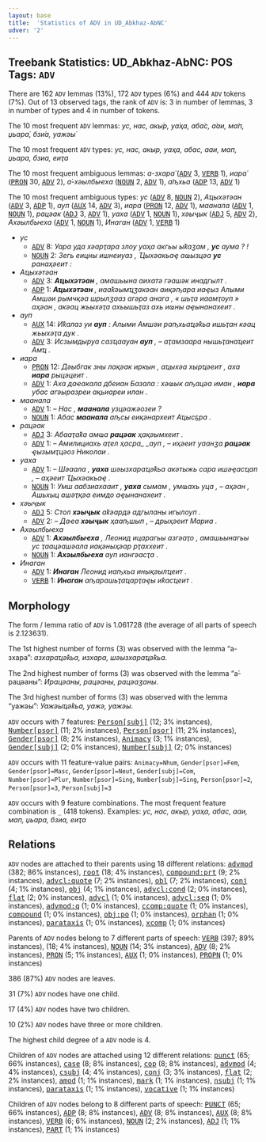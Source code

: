 ```yaml
---
layout: base
title:  'Statistics of ADV in UD_Abkhaz-AbNC'
udver: '2'
---
```


## Treebank Statistics: UD_Abkhaz-AbNC: POS Tags: `ADV`

There are 162 `ADV` lemmas (13%), 172 `ADV` types (6%) and 444 `ADV` tokens (7%).
Out of 13 observed tags, the rank of `ADV` is: 3 in number of lemmas, 3 in number of types and 4 in number of tokens.

The 10 most frequent `ADV` lemmas: <em>ус, нас, акы́р, уа́ҳа, аба́с, а́аи, ма́п, џьара́, бзи́а, уажәы́</em>

The 10 most frequent `ADV` types:  <em>ус, нас, акыр, уаҳа, абас, ааи, мап, џьара, бзиа, еиҭа</em>

The 10 most frequent ambiguous lemmas: <em>а-зхара́</em> (<tt><a href="ab_abnc-pos-ADV.html">ADV</a></tt> 3, <tt><a href="ab_abnc-pos-VERB.html">VERB</a></tt> 1), <em>иара́</em> (<tt><a href="ab_abnc-pos-PRON.html">PRON</a></tt> 30, <tt><a href="ab_abnc-pos-ADV.html">ADV</a></tt> 2), <em>а́-хәылбыҽха</em> (<tt><a href="ab_abnc-pos-NOUN.html">NOUN</a></tt> 2, <tt><a href="ab_abnc-pos-ADV.html">ADV</a></tt> 1), <em>а́ҧхьа</em> (<tt><a href="ab_abnc-pos-ADP.html">ADP</a></tt> 13, <tt><a href="ab_abnc-pos-ADV.html">ADV</a></tt> 1)

The 10 most frequent ambiguous types:  <em>ус</em> (<tt><a href="ab_abnc-pos-ADV.html">ADV</a></tt> 8, <tt><a href="ab_abnc-pos-NOUN.html">NOUN</a></tt> 2), <em>Аҵыхәтәан</em> (<tt><a href="ab_abnc-pos-ADV.html">ADV</a></tt> 3, <tt><a href="ab_abnc-pos-ADP.html">ADP</a></tt> 1), <em>ауп</em> (<tt><a href="ab_abnc-pos-AUX.html">AUX</a></tt> 14, <tt><a href="ab_abnc-pos-ADV.html">ADV</a></tt> 3), <em>иара</em> (<tt><a href="ab_abnc-pos-PRON.html">PRON</a></tt> 12, <tt><a href="ab_abnc-pos-ADV.html">ADV</a></tt> 1), <em>маанала</em> (<tt><a href="ab_abnc-pos-ADV.html">ADV</a></tt> 1, <tt><a href="ab_abnc-pos-NOUN.html">NOUN</a></tt> 1), <em>рацәак</em> (<tt><a href="ab_abnc-pos-ADJ.html">ADJ</a></tt> 3, <tt><a href="ab_abnc-pos-ADV.html">ADV</a></tt> 1), <em>уаха</em> (<tt><a href="ab_abnc-pos-ADV.html">ADV</a></tt> 1, <tt><a href="ab_abnc-pos-NOUN.html">NOUN</a></tt> 1), <em>хәыҷык</em> (<tt><a href="ab_abnc-pos-ADJ.html">ADJ</a></tt> 5, <tt><a href="ab_abnc-pos-ADV.html">ADV</a></tt> 2), <em>Ахәылбыҽха</em> (<tt><a href="ab_abnc-pos-ADV.html">ADV</a></tt> 1, <tt><a href="ab_abnc-pos-NOUN.html">NOUN</a></tt> 1), <em>Инаган</em> (<tt><a href="ab_abnc-pos-ADV.html">ADV</a></tt> 1, <tt><a href="ab_abnc-pos-VERB.html">VERB</a></tt> 1)


* <em>ус</em>
  * <tt><a href="ab_abnc-pos-ADV.html">ADV</a></tt> 8: <em>Уара уда хәарҭара злоу уаҳа акгьы ыҟаӡам , <b>ус</b> аума ? !</em>
  * <tt><a href="ab_abnc-pos-NOUN.html">NOUN</a></tt> 2: <em>Зегь еицны ишнеиуаз , Ҵыхәакьаҿ аҩызцәа <b>ус</b> ранаҳәеит :</em>
* <em>Аҵыхәтәан</em>
  * <tt><a href="ab_abnc-pos-ADV.html">ADV</a></tt> 3: <em><b>Аҵыхәтәан</b> , амашьына аихатә гәашәк инадгылт .</em>
  * <tt><a href="ab_abnc-pos-ADP.html">ADP</a></tt> 1: <em><b>Аҵыхәтәан</b> , иааҟәымҵӡакәан аиқәҧара иаҿыз Алыми Амшәи рымчқәа шрылӡааз агәра анага , « шьҭа иаамҭоуп » аҳәан , акәац жьыхәҭа ахьышьҭаз ахь иҩны аҿынанахеит .</em>
* <em>ауп</em>
  * <tt><a href="ab_abnc-pos-AUX.html">AUX</a></tt> 14: <em>Иҟалаз уи <b>ауп</b> : Алыми Амшәи раҧхьаҵәҟьа ишьҭан кәац жьыхәҭа дук .</em>
  * <tt><a href="ab_abnc-pos-ADV.html">ADV</a></tt> 3: <em>Исзымдыруа сазҵаауан <b>ауп</b> , – аҭамзаара нышьҭанаҵеит Амҵ .</em>
* <em>иара</em>
  * <tt><a href="ab_abnc-pos-PRON.html">PRON</a></tt> 12: <em>Дәыбгак зны лақәак иркын , аҵыхәа хырҵәеит , аха <b>иара</b> рыцәцеит .</em>
  * <tt><a href="ab_abnc-pos-ADV.html">ADV</a></tt> 1: <em>Аха даҽакала дбеиан Базала : хәҩык аҧацәа иман , <b>иара</b> убас агәыразреи ақьиареи илан .</em>
* <em>маанала</em>
  * <tt><a href="ab_abnc-pos-ADV.html">ADV</a></tt> 1: <em>– Нас , <b>маанала</b> узцәажәозеи ?</em>
  * <tt><a href="ab_abnc-pos-NOUN.html">NOUN</a></tt> 1: <em>Абас <b>маанала</b> аҧсы еиқәнархеит Аҵысҕра .</em>
* <em>рацәак</em>
  * <tt><a href="ab_abnc-pos-ADJ.html">ADJ</a></tt> 3: <em>Абааҭаҟа амҩа <b>рацәак</b> ҳақәымхеит .</em>
  * <tt><a href="ab_abnc-pos-ADV.html">ADV</a></tt> 1: <em>– Амилициахь аҭел ҳасра_ _ауп , – иҳәеит уаанӡа <b>рацәак</b> ҿызымҭцәоз Николаи .</em>
* <em>уаха</em>
  * <tt><a href="ab_abnc-pos-ADV.html">ADV</a></tt> 1: <em>– Шәаала , <b>уаха</b> шәызхараҵәҟьа акәтыжь сара ишәҿасҵап , – аҳәеит Ҵыхәакьаҿ .</em>
  * <tt><a href="ab_abnc-pos-NOUN.html">NOUN</a></tt> 1: <em>Умш аабзиахааит , <b>уаха</b> сымам , умҩахь уца , – аҳәан , Ашьхыц ашәҭқәа еимдо аҿынанахеит .</em>
* <em>хәыҷык</em>
  * <tt><a href="ab_abnc-pos-ADJ.html">ADJ</a></tt> 5: <em>Стол <b>хәыҷык</b> аҟәардә адгыланы игылоуп .</em>
  * <tt><a href="ab_abnc-pos-ADV.html">ADV</a></tt> 2: <em>– Даҽа <b>хәыҷык</b> ҳааҧшып , – дрыҳәеит Мариа .</em>
* <em>Ахәылбыҽха</em>
  * <tt><a href="ab_abnc-pos-ADV.html">ADV</a></tt> 1: <em><b>Ахәылбыҽха</b> , Леонид ицарагьы азгәаҭо , амашьынагьы ус ҭаацәашәала иақәныҳәар рҭаххеит .</em>
  * <tt><a href="ab_abnc-pos-NOUN.html">NOUN</a></tt> 1: <em><b>Ахәылбыҽха</b> ауп иангәасҭа .</em>
* <em>Инаган</em>
  * <tt><a href="ab_abnc-pos-ADV.html">ADV</a></tt> 1: <em><b>Инаган</b> Леонид иаҧхьа инықәылҵеит .</em>
  * <tt><a href="ab_abnc-pos-VERB.html">VERB</a></tt> 1: <em><b>Инаган</b> аҧарашьҭаҵарҭаҿы иҟасҵеит .</em>

## Morphology

The form / lemma ratio of `ADV` is 1.061728 (the average of all parts of speech is 2.123631).

The 1st highest number of forms (3) was observed with the lemma “а-зхара́”: <em>азхараҵәҟьа, изхара, шәызхараҵәҟьа</em>.

The 2nd highest number of forms (3) was observed with the lemma “а́-рацәаны”: <em>Ирацәаны, рацәаны, рацәаӡаны</em>.

The 3rd highest number of forms (3) was observed with the lemma “уажәы́”: <em>Уажәыҵәҟьа, уажә, уажәы</em>.

`ADV` occurs with 7 features: <tt><a href="ab_abnc-feat-Person-subj.html">Person[subj]</a></tt> (12; 3% instances), <tt><a href="ab_abnc-feat-Number-psor.html">Number[psor]</a></tt> (11; 2% instances), <tt><a href="ab_abnc-feat-Person-psor.html">Person[psor]</a></tt> (11; 2% instances), <tt><a href="ab_abnc-feat-Gender-psor.html">Gender[psor]</a></tt> (8; 2% instances), <tt><a href="ab_abnc-feat-Animacy.html">Animacy</a></tt> (3; 1% instances), <tt><a href="ab_abnc-feat-Gender-subj.html">Gender[subj]</a></tt> (2; 0% instances), <tt><a href="ab_abnc-feat-Number-subj.html">Number[subj]</a></tt> (2; 0% instances)

`ADV` occurs with 11 feature-value pairs: `Animacy=Nhum`, `Gender[psor]=Fem`, `Gender[psor]=Masc`, `Gender[psor]=Neut`, `Gender[subj]=Com`, `Number[psor]=Plur`, `Number[psor]=Sing`, `Number[subj]=Sing`, `Person[psor]=2`, `Person[psor]=3`, `Person[subj]=3`

`ADV` occurs with 9 feature combinations.
The most frequent feature combination is `_` (418 tokens).
Examples: <em>ус, нас, акыр, уаҳа, абас, ааи, мап, џьара, бзиа, еиҭа</em>


## Relations

`ADV` nodes are attached to their parents using 18 different relations: <tt><a href="ab_abnc-dep-advmod.html">advmod</a></tt> (382; 86% instances), <tt><a href="ab_abnc-dep-root.html">root</a></tt> (18; 4% instances), <tt><a href="ab_abnc-dep-compound-prt.html">compound:prt</a></tt> (9; 2% instances), <tt><a href="ab_abnc-dep-advcl-quote.html">advcl:quote</a></tt> (7; 2% instances), <tt><a href="ab_abnc-dep-obl.html">obl</a></tt> (7; 2% instances), <tt><a href="ab_abnc-dep-conj.html">conj</a></tt> (4; 1% instances), <tt><a href="ab_abnc-dep-obj.html">obj</a></tt> (4; 1% instances), <tt><a href="ab_abnc-dep-advcl-cond.html">advcl:cond</a></tt> (2; 0% instances), <tt><a href="ab_abnc-dep-flat.html">flat</a></tt> (2; 0% instances), <tt><a href="ab_abnc-dep-advcl.html">advcl</a></tt> (1; 0% instances), <tt><a href="ab_abnc-dep-advcl-seq.html">advcl:seq</a></tt> (1; 0% instances), <tt><a href="ab_abnc-dep-advmod-q.html">advmod:q</a></tt> (1; 0% instances), <tt><a href="ab_abnc-dep-ccomp-quote.html">ccomp:quote</a></tt> (1; 0% instances), <tt><a href="ab_abnc-dep-compound.html">compound</a></tt> (1; 0% instances), <tt><a href="ab_abnc-dep-obj-po.html">obj:po</a></tt> (1; 0% instances), <tt><a href="ab_abnc-dep-orphan.html">orphan</a></tt> (1; 0% instances), <tt><a href="ab_abnc-dep-parataxis.html">parataxis</a></tt> (1; 0% instances), <tt><a href="ab_abnc-dep-xcomp.html">xcomp</a></tt> (1; 0% instances)

Parents of `ADV` nodes belong to 7 different parts of speech: <tt><a href="ab_abnc-pos-VERB.html">VERB</a></tt> (397; 89% instances),  (18; 4% instances), <tt><a href="ab_abnc-pos-NOUN.html">NOUN</a></tt> (14; 3% instances), <tt><a href="ab_abnc-pos-ADV.html">ADV</a></tt> (8; 2% instances), <tt><a href="ab_abnc-pos-PRON.html">PRON</a></tt> (5; 1% instances), <tt><a href="ab_abnc-pos-AUX.html">AUX</a></tt> (1; 0% instances), <tt><a href="ab_abnc-pos-PROPN.html">PROPN</a></tt> (1; 0% instances)

386 (87%) `ADV` nodes are leaves.

31 (7%) `ADV` nodes have one child.

17 (4%) `ADV` nodes have two children.

10 (2%) `ADV` nodes have three or more children.

The highest child degree of a `ADV` node is 4.

Children of `ADV` nodes are attached using 12 different relations: <tt><a href="ab_abnc-dep-punct.html">punct</a></tt> (65; 66% instances), <tt><a href="ab_abnc-dep-case.html">case</a></tt> (8; 8% instances), <tt><a href="ab_abnc-dep-cop.html">cop</a></tt> (8; 8% instances), <tt><a href="ab_abnc-dep-advmod.html">advmod</a></tt> (4; 4% instances), <tt><a href="ab_abnc-dep-csubj.html">csubj</a></tt> (4; 4% instances), <tt><a href="ab_abnc-dep-conj.html">conj</a></tt> (3; 3% instances), <tt><a href="ab_abnc-dep-flat.html">flat</a></tt> (2; 2% instances), <tt><a href="ab_abnc-dep-amod.html">amod</a></tt> (1; 1% instances), <tt><a href="ab_abnc-dep-mark.html">mark</a></tt> (1; 1% instances), <tt><a href="ab_abnc-dep-nsubj.html">nsubj</a></tt> (1; 1% instances), <tt><a href="ab_abnc-dep-parataxis.html">parataxis</a></tt> (1; 1% instances), <tt><a href="ab_abnc-dep-vocative.html">vocative</a></tt> (1; 1% instances)

Children of `ADV` nodes belong to 8 different parts of speech: <tt><a href="ab_abnc-pos-PUNCT.html">PUNCT</a></tt> (65; 66% instances), <tt><a href="ab_abnc-pos-ADP.html">ADP</a></tt> (8; 8% instances), <tt><a href="ab_abnc-pos-ADV.html">ADV</a></tt> (8; 8% instances), <tt><a href="ab_abnc-pos-AUX.html">AUX</a></tt> (8; 8% instances), <tt><a href="ab_abnc-pos-VERB.html">VERB</a></tt> (6; 6% instances), <tt><a href="ab_abnc-pos-NOUN.html">NOUN</a></tt> (2; 2% instances), <tt><a href="ab_abnc-pos-ADJ.html">ADJ</a></tt> (1; 1% instances), <tt><a href="ab_abnc-pos-PART.html">PART</a></tt> (1; 1% instances)

